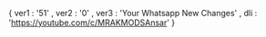 { ver1 : '51' ,  ver2 : '0' ,  ver3 : 'Your Whatsapp New Changes' ,  dli : 'https://youtube.com/c/MRAKMODSAnsar' }
